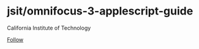# jsit/omnifocus-3-applescript-guide

 California Institute of Technology

 [Follow](https://github.com/login?return_to=%2Fjsit%2Fomnifocus-3-applescript-guide%2Fstargazers%3Fafter%3DY3Vyc29yOnYyOpO0MjAxOS0wOS0xOVQxNTozNTozMVoAzgsoefo%253D)

